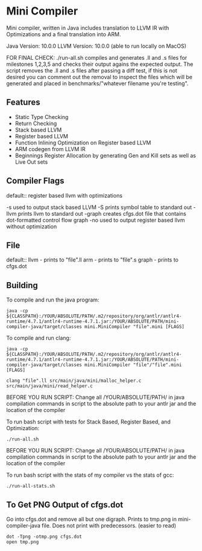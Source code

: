 # Mini Compiler
Mini compiler, written in Java includes translation to LLVM IR with Optimizations and a final translation into ARM.

Java Version: 10.0.0
LLVM Version: 10.0.0 (able to run locally on MacOS)

FOR FINAL CHECK: ./run-all.sh compiles and generates .ll and .s files for milestones 1,2,3,5 and checks their output agains the expected output. The script removes the .ll and .s files after passing a diff test, if this is not desired you can comment out the removal to inspect the files which will be generated and placed in benchmarks/"whatever filename you're testing".


Features
-------------

- Static Type Checking 
- Return Checking
- Stack based LLVM
- Register based LLVM
- Function Inlining Optimization on Register based LLVM
- ARM codegen from LLVM IR
- Beginnings Register Allocation by generating Gen and Kill sets as well as Live Out sets


Compiler Flags
-------------

default:: 
	register based llvm with optimizations

-s used to output stack based LLVM
-S prints symbol table to standard out
-llvm prints llvm to standard out
-graph creates cfgs.dot file that contains dot-formatted control flow graph
-no used to output register based llvm without optimization



File
-------------

default:: 
	llvm - prints to "file".ll
	arm - prints to "file".s
	graph - prints to cfgs.dot



Building
-------------

To compile and run the java program: 

``` {.sourceCode .sh}
java -cp ${CLASSPATH}:/YOUR/ABSOLUTE/PATH/.m2/repository/org/antlr/antlr4-runtime/4.7.1/antlr4-runtime-4.7.1.jar:/YOUR/ABSOLUTE/PATH/mini-compiler-java/target/classes mini.MiniCompiler "file".mini [FLAGS]

```

To compile and run clang: 

``` {.sourceCode .sh}
java -cp ${CLASSPATH}:/YOUR/ABSOLUTE/PATH/.m2/repository/org/antlr/antlr4-runtime/4.7.1/antlr4-runtime-4.7.1.jar:/YOUR/ABSOLUTE/PATH/mini-compiler-java/target/classes mini.MiniCompiler "file"/"file".mini [FLAGS]

clang "file".ll src/main/java/mini/malloc_helper.c src/main/java/mini/read_helper.c 

```

BEFORE YOU RUN SCRIPT: Change all /YOUR/ABSOLUTE/PATH/ in java compilation commands in script to the absolute path to your antlr jar and the location of the compiler

To run bash script with tests for Stack Based, Register Based, and Optimization: 

``` {.sourceCode .sh}
./run-all.sh

```

BEFORE YOU RUN SCRIPT: Change all /YOUR/ABSOLUTE/PATH/ in java compilation commands in script to the absolute path to your antlr jar and the location of the compiler

To run bash script with the stats of my compiler vs the stats of gcc: 

``` {.sourceCode .sh}
./run-all-stats.sh

```


To Get PNG Output of cfgs.dot
-------------

Go into cfgs.dot and remove all but one digraph.
Prints to tmp.png in mini-compiler-java file.
Does not print with predecessors. (easier to read)

``` {.sourceCode .sh}
dot -Tpng -otmp.png cfgs.dot
open tmp.png

```


